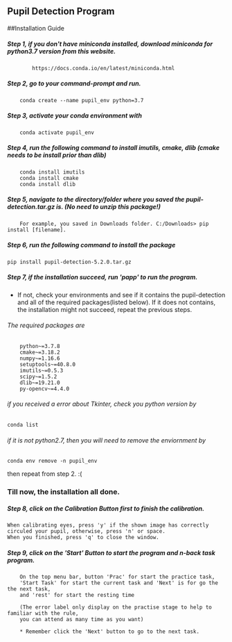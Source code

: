 Pupil Detection Program
--
##Installation Guide
##### Step 1, if you don't have miniconda installed, download miniconda for python3.7 version from this website. 
            https://docs.conda.io/en/latest/miniconda.html

##### Step 2, go to your command-prompt and run.
        conda create --name pupil_env python=3.7
        
##### Step 3, activate your conda environment with
        conda activate pupil_env

##### Step 4, run the following command to install imutils, cmake, dlib (cmake needs to be install prior than dlib)
        conda install imutils
        conda install cmake
        conda install dlib
                
##### Step 5, navigate to the directory/folder where you saved the pupil-detection.tar.gz is. (No need to unzip this package!)
        For example, you saved in Downloads folder. C:/Downloads> pip install [filename].

##### Step 6, run the following command to install the package
    pip install pupil-detection-5.2.0.tar.gz   
    
##### Step 7, if the installation succeed, run 'papp' to run the program. 
   * If not, check your environments and see if it contains the pupil-detection and all of the required packages(listed below). 
   If it does not contains, the installation might not succeed, repeat the previous steps.
   
   ###### The required packages are
        python~=3.7.8
        cmake~=3.18.2
        numpy~=1.16.6
        setuptools~=40.8.0
        imutils~=0.5.3
        scipy~=1.5.2
        dlib~=19.21.0
        py-opencv~=4.4.0
    
 ###### if you received a error about Tkinter, check you python version by 
    conda list
 ###### if it is not python2.7, then you will need to remove the enviornment by
    conda env remove -n pupil_env
 then repeat from step 2. :(

### Till now, the installation all done.


##### Step 8, click on the Calibration Button first to finish the calibration. 
    When calibrating eyes, press 'y' if the shown image has correctly circuled your pupil, otherwise, press 'n' or space.
    When you finished, press 'q' to close the window.
    
##### Step 9, click on the 'Start' Button to start the program and n-back task program.
        On the top menu bar, button 'Prac' for start the practice task,
        'Start Task' for start the current task and 'Next' is for go the the next task,
        and 'rest' for start the resting time
        
        (The error label only display on the practise stage to help to familiar with the rule, 
        you can attend as many time as you want)
        
        * Remember click the 'Next' button to go to the next task. 
        